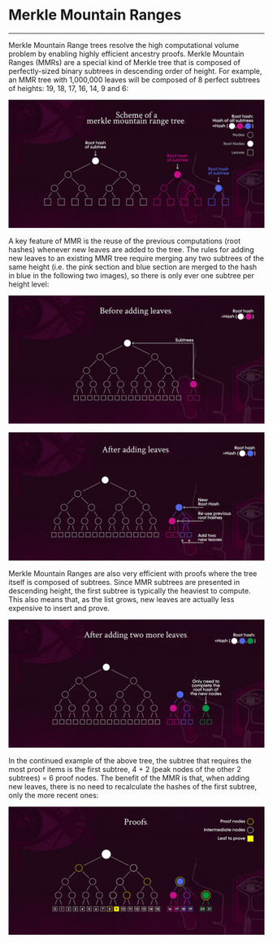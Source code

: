 # Merkle Mountain Ranges

---

Merkle Mountain Range trees resolve the high computational volume problem by enabling highly efficient ancestry proofs. 
Merkle Mountain Ranges (MMRs) are a special kind of Merkle tree that is composed of perfectly-sized binary subtrees in 
descending order of height. For example, an MMR tree with 1,000,000 leaves will be composed of 8 perfect subtrees of 
heights: 19, 18, 17, 16, 14, 9 and 6:


![merkle_mountain_ranges_1](./merkle-mountain-ranges-1.png)


A key feature of MMR is the reuse of the previous computations (root hashes) whenever new leaves are added to the tree. 
The rules for adding new leaves to an existing MMR tree require merging any two subtrees of the same height (i.e. the 
pink section and blue section are merged to the hash in blue in the following two images), so there is only ever one 
subtree per height level:


![merkle_mountain_ranges_2](./merkle-mountain-ranges-2.png)


![merkle_mountain_ranges_3](./merkle-mountain-ranges-3.png)


Merkle Mountain Ranges are also very efficient with proofs where the tree itself is composed of subtrees. Since MMR 
subtrees are presented in descending height, the first subtree is typically the heaviest to compute. This also means 
that, as the list grows, new leaves are actually less expensive to insert and prove.


![merkle_mountain_ranges_4](./merkle-mountain-ranges-4.png)


In the continued example of the above tree, the subtree that requires the most proof items is the first subtree, 4 + 2 
(peak nodes of the other 2 subtrees) = 6 proof nodes. The benefit of the MMR is that, when adding new leaves, there is 
no need to recalculate the hashes of the first subtree, only the more recent ones:


![merkle_mountain_ranges_5](./merkle-mountain-ranges-5.png)
